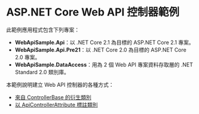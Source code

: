 # <a name="aspnet-core-web-api-controller-sample"></a>ASP.NET Core Web API 控制器範例

此範例應用程式包含下列專案：

- **WebApiSample.Api**：以 .NET Core 2.1 為目標的 ASP.NET Core 2.1 專案。
- **WebApiSample.Api.Pre21**：以 .NET Core 2.0 為目標的 ASP.NET Core 2.0 專案。
- **WebApiSample.DataAccess**：用為 2 個 Web API 專案資料存取層的 .NET Standard 2.0 類別庫。

本範例說明建立 Web API 控制器的各種方式：

- [來自 ControllerBase 的衍生類別](https://docs.microsoft.com/en-us/aspnet/core/web-api/define-controller#derive-class-from-controllerbase)
- [以 ApiControllerAttribute 標註類別](https://docs.microsoft.com/en-us/aspnet/core/web-api/define-controller#annotate-class-with-apicontrollerattribute)